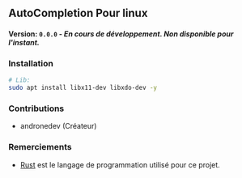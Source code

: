 ## AutoCompletion Pour linux

#### Version: `0.0.0` - *En cours de développement. Non disponible pour l'instant.*

### Installation
```bash
# Lib:
sudo apt install libx11-dev libxdo-dev -y

```

### Contributions
- andronedev (Créateur)


### Remerciements
- [Rust](https://rust-lang.com/) est le langage de programmation utilisé pour ce projet.
